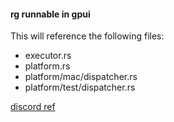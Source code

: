 
#### rg runnable in gpui

This will reference the following files:

* executor.rs
* platform.rs
* platform/mac/dispatcher.rs
* platform/test/dispatcher.rs

[discord ref](https://discord.com/channels/869392257814519848/1204679850208657418/1208891443276546108)
